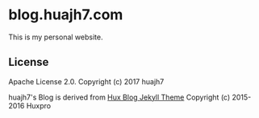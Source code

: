 # blog.huajh7.com

This is my personal website.


## License

Apache License 2.0. Copyright (c) 2017 huajh7

huajh7's Blog is derived from [Hux Blog Jekyll Theme](https://github.com/Huxpro/huxpro.github.io) Copyright (c) 2015-2016 Huxpro